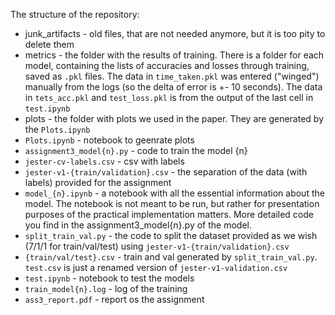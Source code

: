 The structure of the repository:

- junk_artifacts - old files, that are not needed anymore, but it is too pity to delete them
- metrics - the folder with the results of training. There is a folder for each model, containing the lists of accuracies and losses through training, saved as `.pkl` files.
  The data in `time_taken.pkl` was entered ("winged") manually from the logs (so the delta of error is +- 10 seconds). The data in `tets_acc.pkl` and `test_loss.pkl` is from the output of the last cell in `test.ipynb`
- plots - the folder with plots we used in the paper. They are generated by the `Plots.ipynb`
- `Plots.ipynb` - notebook to geenrate plots
- `assignment3_model{n}.py` - code to train the model {n}
- `jester-cv-labels.csv` - csv with labels
- `jester-v1-{train/validation}.csv` - the separation of the data (with labels) provided for the assignment
- `model_{n}.ipynb` - a notebook with all the essential information about the model. The notebook is not meant to be run, but rather for presentation purposes of the practical implementation matters. More detailed
  code you find in the assignment3_model{n}.py of the model.
- `split_train_val.py` - the code to split the dataset provided as we wish (7/1/1 for train/val/test) using `jester-v1-{train/validation}.csv`
- `{train/val/test}.csv` - train and val generated by `split_train_val.py`. `test.csv` is just a renamed version of `jester-v1-validation.csv`
- `test.ipynb` - notebook to test the models
- `train_model{n}.log` - log of the training
- `ass3_report.pdf` - report os the assignment
